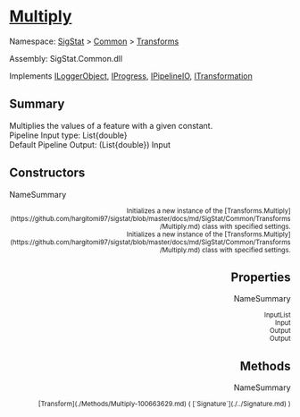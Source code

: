 # [Multiply](./Multiply.md)

Namespace: [SigStat]() > [Common](./../README.md) > [Transforms](./README.md)

Assembly: SigStat.Common.dll

Implements [ILoggerObject](./../ILoggerObject.md), [IProgress](./../Helpers/IProgress.md), [IPipelineIO](./../Pipeline/IPipelineIO.md), [ITransformation](./../ITransformation.md)

## Summary
Multiplies the values of a feature with a given constant.  <br>Pipeline Input type: List{double}<br>Default Pipeline Output: (List{double}) Input

## Constructors

NameSummary

<div style="text-align: right"><sub>Initializes a new instance of the [Transforms.Multiply](https://github.com/hargitomi97/sigstat/blob/master/docs/md/SigStat/Common/Transforms/Multiply.md) class with specified settings.</sub></ div ><div style="text-align: right"><sub>Initializes a new instance of the [Transforms.Multiply](https://github.com/hargitomi97/sigstat/blob/master/docs/md/SigStat/Common/Transforms/Multiply.md) class with specified settings.</sub></ div ><br>


## Properties

NameSummary

<div style="text-align: right"><sub>InputList</sub></ div ><div style="text-align: right"><sub>Input</sub></ div ><br>
<div style="text-align: right"><sub>Output</sub></ div ><div style="text-align: right"><sub>Output</sub></ div ><br>


## Methods

NameSummary

<div style="text-align: right"><sub>[Transform](./Methods/Multiply-100663629.md) ( [`Signature`](./../Signature.md) )</sub></ div ><div style="text-align: right"><sub></sub></ div ><br>


